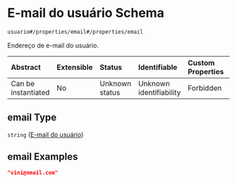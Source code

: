 # E-mail do usuário Schema

```txt
usuario#/properties/email#/properties/email
```

Endereço de e-mail do usuário.

| Abstract            | Extensible | Status         | Identifiable            | Custom Properties | Additional Properties | Access Restrictions | Defined In                                                                |
| :------------------ | :--------- | :------------- | :---------------------- | :---------------- | :-------------------- | :------------------ | :------------------------------------------------------------------------ |
| Can be instantiated | No         | Unknown status | Unknown identifiability | Forbidden         | Allowed               | none                | [usuario.schema.json*](../out/usuario.schema.json "open original schema") |

## email Type

`string` ([E-mail do usuário](usuario-properties-e-mail-do-usuário.md))

## email Examples

```json
"vini@nmail.com"
```

